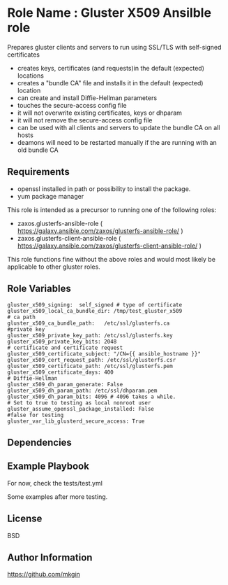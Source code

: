 Role Name : Gluster X509 Ansilble role
=========

Prepares gluster clients and servers to run using SSL/TLS with self-signed certificates

 - creates keys, certificates (and requests)in the default (expected) locations
 - creates a "bundle CA" file and installs it in the default (expected) location
 - can create and install Diffie-Hellman parameters
 - touches the secure-access config file 
 - it will not overwrite existing certificates, keys or dhparam
 - it will not remove the secure-access config file
 - can be used with all clients and servers to update the bundle CA on all hosts
 - deamons will need to be restarted manually if the are running with an old bundle CA

Requirements
------------

- openssl installed in path or possibility to install the package.
- yum package manager 

This role is intended as a precursor to running one of the following roles:
 - zaxos.glusterfs-ansible-role  ( https://galaxy.ansible.com/zaxos/glusterfs-ansible-role/ ) 
 - zaxos.glusterfs-client-ansible-role ( https://galaxy.ansible.com/zaxos/glusterfs-client-ansible-role/ )

This role functions fine without the above roles and would most likely be applicable to other gluster roles.

Role Variables
--------------

    gluster_x509_signing:  self_signed # type of certificate 
    gluster_x509_local_ca_bundle_dir: /tmp/test_gluster_x509  
    # ca path
    gluster_x509_ca_bundle_path:   /etc/ssl/glusterfs.ca
    #private key
    gluster_x509_private_key_path: /etc/ssl/glusterfs.key
    gluster_x509_private_key_bits: 2048
    # certificate and certificate request
    gluster_x509_certificate_subject: "/CN={{ ansible_hostname }}"
    gluster_x509_cert_request_path: /etc/ssl/glusterfs.csr
    gluster_x509_certificate_path: /etc/ssl/glusterfs.pem
    gluster_x509_certificate_days: 400
    # Diffie-Hellman
    gluster_x509_dh_param_generate: False
    gluster_x509_dh_param_path: /etc/ssl/dhparam.pem 
    gluster_x509_dh_param_bits: 4096 # 4096 takes a while.
    # Set to true to testing as local nonroot user
    gluster_assume_openssl_package_installed: False
    #false for testing
    gluster_var_lib_glusterd_secure_access: True

Dependencies
------------

Example Playbook
----------------

For now, check the tests/test.yml

Some examples after more testing.

License
-------

BSD

Author Information
------------------

https://github.com/mkgin
